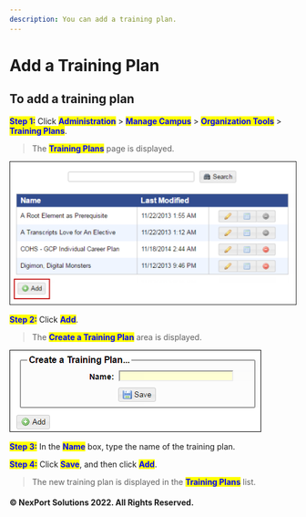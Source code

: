 ```yaml
---
description: You can add a training plan.
---
```


# Add a Training Plan

## **To add a training plan**

<mark style="color:blue;">**Step 1:**</mark> Click <mark style="color:blue;">**Administration**</mark> > <mark style="color:blue;">**Manage Campus**</mark> > <mark style="color:blue;">**Organization Tools**</mark> > <mark style="color:blue;">**Training Plans**</mark>.

> The <mark style="color:blue;">**Training Plans**</mark> page is displayed.

![](/.gitbook/assets/TrainingPlans_Add_550x275.png)

<mark style="color:blue;">**Step 2:**</mark>  Click <mark style="color:blue;">**Add**</mark>.

> The <mark style="color:blue;">**Create a Training Plan**</mark> area is displayed.

![](/.gitbook/assets/Add_TrainingPlan.png)

<mark style="color:blue;">**Step 3:**</mark> In the <mark style="color:blue;">**Name**</mark> box, type the name of the training plan.

<mark style="color:blue;">**Step 4:**</mark>  Click <mark style="color:blue;">**Save**</mark>, and then click <mark style="color:blue;">**Add**</mark>.

> The new training plan is displayed in the <mark style="color:blue;">**Training Plans**</mark> list.

#### © NexPort Solutions 2022. All Rights Reserved.

